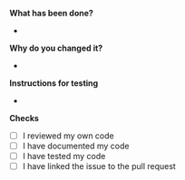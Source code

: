 **What has been done?**

- 

**Why do you changed it?**

- 

**Instructions for testing**

- 

**Checks**
- [ ] I reviewed my own code
- [ ] I have documented my code
- [ ] I have tested my code
- [ ] I have linked the issue to the pull request
